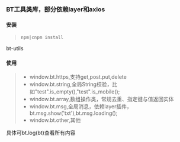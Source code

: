 ### BT工具类库，部分依赖layer和axios
#### 安装
>     npm|cnpm install   
bt-utils
#### 使用
> * window.bt.https,支持get,post.put,delete<br>
> * window.bt.string,全局String校验，比如"test".is_empty(),"test".is_mobile();<br>
> * window.bt.array,数组操作类，常规去重、指定键与值返回实体<br>
> * window.bt.msg,全局消息，依赖layer插件，bt.msg.show('txt'),bt.msg.loading();<br>
> * window.bt.other,其他<br>

具体可bt.log(bt)查看所有内容
